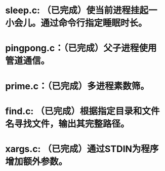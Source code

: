 # sleep.c: （已完成）使当前进程挂起一小会儿。通过命令行指定睡眠时长。
# pingpong.c：（已完成）父子进程使用管道通信。
# prime.c：（已完成）多进程素数筛。
# find.c: （已完成）根据指定目录和文件名寻找文件，输出其完整路径。
# xargs.c: （已完成）通过STDIN为程序增加额外参数。
